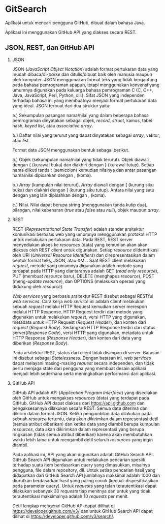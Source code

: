 # GitSearch
Aplikasi untuk mencari pengguna GitHub, dibuat dalam bahasa Java.

Aplikasi ini menggunakan GitHub API yang diakses secara REST.

## JSON, REST, dan GitHub API
1. JSON

    JSON (*JavaScript Object Notation*) adalah format pertukaran data yang mudah dibaca/di-*parse* dan ditulis/dibuat baik oleh manusia maupun oleh komputer. JSON menggunakan format teks yang tidak bergantung pada bahasa pemrograman apapun, tetapi menggunakan konvensi yang umumnya digunakan pada keluarga bahasa pemrograman C (C, C++, Java, JavaScript, Perl, Python, dll.). Sifat JSON yang independen terhadap bahasa ini yang membuatnya menjadi format pertukaran data yang ideal. JSON terbuat dari dua struktur yaitu:

    a.) Sekumpulan pasangan nama/nilai yang dalam beberapa bahasa pemrograman dinyatakan sebagai objek, *record*, *struct*, kamus, tabel hash, *keyed list*, atau *associative array*.

    b.) Daftar nilai yang terurut yang dapat dinyatakan sebagai *array*, vektor, atau *list*.

    Format data JSON menggunakan bentuk sebagai berikut.
   
    a.) Objek (sekumpulan nama/nilai yang tidak terurut). Objek diawali dengan { (kurawal buka) dan diakhiri dengan } (kurawal tutup). Setiap nama diikuti tanda : (semicolon) kemudian nilainya dan antar pasangan nama/nilai dipisahkan dengan , (koma).

    b.) *Array* (kumpulan nilai terurut). *Array* diawali dengan [ (kurung siku buka) dan diakhiri dengan ] (kurung siku tutup). Antara nilai yang satu dengan yang lain dipisahkan dengan , (koma).

    c.) Nilai. Nilai dapat berupa string (menggunakan tanda kutip dua), bilangan, nilai kebenaran (*true* atau *false* atau *null*), objek maupun *array*.

2. REST
  
    REST (*Representational State Transfer*) adalah standar arsitektur komunikasi berbasis web yang umumnya menggunakan protokol HTTP untuk melakukan pertukaran data. Pada REST, REST server menyediakan akses ke *resources* (data) yang kemudian akan akan diakses oleh REST client untuk digunakan. Setiap *resource* diidentifikasi oleh URI (*Universal Resource Identifiers*) dan direpresentasikan dalam bentuk format teks, JSON, atau XML. Saat REST client melakukan *request*, metode yang umumnya digunakan adalah metode yang terdapat pada HTTP yang diantaranya adalah GET (*read only resource*), PUT (membuat *resource* baru), DELETE (menghapus *resource*), POST (meng-*update resource*), dan OPTIONS (melakukan operasi yang didukung oleh *resource*). 
  
    *Web services* yang berbasis arsitektur REST disebut sebagai RESTful *web services*. Cara kerja *web service* ini adalah client melakukan sebuah *request* melalui HTTP Request kemudian server merespon melalui HTTP Response. HTTP Request terdiri dari metode yang digunakan untuk melakukan *request*, versi HTTP yang digunakan, metadata untuk HTTP Request (*Request Header*), dan konten dari *request* (*Request Body*). Sedangkan HTTP Response terdiri dari status server(*Response Code*), versi HTTP yang digunakan, metadata untuk HTTP Response (*Response Header*), dan konten dari data yang diberikan (*Response Body*).
  
    Pada arsitektur REST, status dari client tidak disimpan di server. Batasan ini disebut sebagai *Statelessness*. Dengan batasan ini, *web services* dapat melayani masing-masing *request* secara independen, dan tidak perlu menjaga state dari pengguna yang membuat desain aplikasi menjadi lebih sederhana serta meningkatkan performansi dari aplikasi.

3. GitHub API
    
	GitHub API adalah API (*Application Program Interface*) yang disediakan oleh GitHub untuk mengakses *resources* (data) yang terdapat pada GitHub. GitHub API dapat diakses dari https://api.github.com dan pengaksesannya dilakukan secara REST. Semua data diterima dan dikirim dalam format JSON. Ketika pengambilan data dilakukan pada sebuah *resource* tertentu, data akan dikirimkan dalam representasi detil (semua atribut diberikan) dan ketika data yang diambil berupa kumpulan *resources*, data akan dikirimkan dalam representasi yang berupa ringkasan (tidak semua atribut diberikan) karena akan membutuhkan waktu lebih lama untuk mengambil detil seluruh *resources* yang ingin diambil. 
	
	Pada aplikasi ini, API yang akan digunakan adalah GitHub Search API. GitHub Search API digunakan untuk melakukan pencarian spesiik terhadap suatu item berdasarkan query yang dimasukkan, misalnya pengguna, file dalam repository, dll. Untuk setiap pencarian hasil yang didapatkan dari GitHub Search API jumlahnya maksimal adalah 1000 dan diurutkan berdasarkan hasil yang paling cocok (kecuali dispesifikasikan pada parameter query). Untuk *requests* yang telah terautentikasi dapat dilakukan sebanyak 30 *requests* tiap menitnya dan untuk yang tidak terautentikasi maksimalnya adalah 10 *requests* per menit.  
	
	Detil lengkap mengenai GitHub API dapat dilihat di https://developer.github.com/v3/ dan untuk GitHub Search API dapat dilihat di https://developer.github.com/v3/search/.
